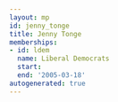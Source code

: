 ```yaml
---
layout: mp
id: jenny_tonge
title: Jenny Tonge
memberships:
- id: ldem
  name: Liberal Democrats
  start: 
  end: '2005-03-18'
autogenerated: true
---
```

